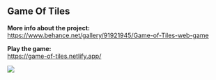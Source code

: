 ## Game Of Tiles
**More info about the project:**<br/>
https://www.behance.net/gallery/91921945/Game-of-Tiles-web-game

**Play the game:**<br/>
https://game-of-tiles.netlify.app/



<img src="https://mir-s3-cdn-cf.behance.net/project_modules/fs/2f5e2a91921945.5e3dd3780ea9e.jpg"/>
